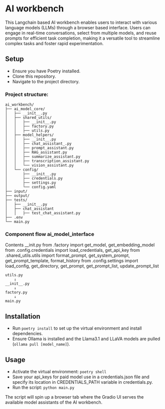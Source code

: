 # AI workbench 

This Langchain based AI workbench enables users to interact with various language models (LLMs) through a browser based interface. Users can engage in real-time conversations, select from multiple models, and reuse prompts for efficient task completion, making it a versatile tool to streamline complex tasks and foster rapid experimentation.

## Setup

- Ensure you have Poetry installed.
- Clone this repository.
- Navigate to the project directory.

### Project structure:
```
ai_workbench/
├── ai_model_core/
│   ├── __init__.py
│   ├── shared_utils/
│   │   ├── __init__.py
│   │   ├── factory.py
│   │   ├── utils.py
│   ├── model_helpers/
│   │   ├── __init__.py
│   │   ├── chat_assistant_.py
│   │   ├── prompt_assistant.py
│   │   ├── RAG_assistant.py
│   │   ├── summarize_assistant.py
│   │   ├── transcription_assistant.py
│   │   └── vision_assistant.py
│   └── config/
│       ├── __init__.py
│       ├── credentials.py
│       ├── settings.py
│       └── config.yaml
├── input/
├── output/
├── tests/
│   ├── __init__.py
│   ├── chat_assistant
│   │   ├── test_chat_assistant.py
├── .env
└── main.py
```
### Component flow ai_model_interface
Contents __init.py
from .factory import get_model, get_embedding_model
from .config.credentials import load_credentials, get_api_key
from .shared_utils.utils import format_prompt, get_system_prompt, get_prompt_template, format_history
from .config.settings import load_config, get_directory, get_prompt, get_prompt_list, update_prompt_list
```
utils.py
    ↓
__init__.py
    ↓
factory.py
    ↓
main.py
```

## Installation

- Run `poetry install` to set up the virtual environment and install dependencies.
- Ensure Ollama is installed and the Llama3.1 and LLaVA models are pulled (`ollama pull [model_name]`).

## Usage

- Activate the virtual environment: `poetry shell`
- Save your api_keys for paid model use in a credentials.json file and specify its location in CREDENTIALS_PATH variable in credentials.py.
- Run the script: `python main.py`

The script will spin up a browser tab where the Gradio UI serves the available model assistants of the AI workbench.
